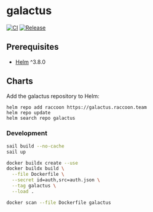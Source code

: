 # galactus

[![CI](https://github.com/acchiao/galactus/actions/workflows/ci.yml/badge.svg)](https://github.com/acchiao/galactus/actions/workflows/ci.yml)
[![Release](https://github.com/acchiao/galactus/actions/workflows/release.yml/badge.svg)](https://github.com/acchiao/galactus/actions/workflows/release.yml)

## Prerequisites

  * [Helm] ^3.8.0

[Helm]: https://helm.sh/

## Charts

Add the galactus repository to Helm:

```shell
helm repo add raccoon https://galactus.raccoon.team
helm repo update
helm search repo galactus
````

### Development

```sh
sail build --no-cache
sail up

docker buildx create --use
docker buildx build \
  --file Dockerfile \
  --secret id=auth,src=auth.json \
  --tag galactus \
  --load .

docker scan --file Dockerfile galactus
```

